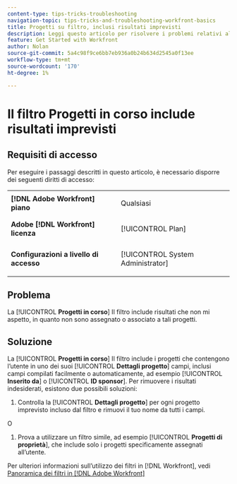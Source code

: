 ```yaml
---
content-type: tips-tricks-troubleshooting
navigation-topic: tips-tricks-and-troubleshooting-workfront-basics
title: Progetti su filtro, inclusi risultati imprevisti
description: Leggi questo articolo per risolvere i problemi relativi al filtro Progetti su , inclusi i risultati imprevisti.
feature: Get Started with Workfront
author: Nolan
source-git-commit: 5a4c98f9ce6bb7eb936a0b24b634d2545a0f13ee
workflow-type: tm+mt
source-wordcount: '170'
ht-degree: 1%

---
```


# Il filtro Progetti in corso include risultati imprevisti

## Requisiti di accesso

Per eseguire i passaggi descritti in questo articolo, è necessario disporre dei seguenti diritti di accesso:

<table style="table-layout:auto"> 
 <col> 
 <col> 
 <tbody> 
  <tr> 
   <td role="rowheader"><strong>[!DNL Adobe Workfront] piano</strong></td> 
   <td> <p>Qualsiasi</p> </td> 
  </tr> 
  <tr> 
   <td role="rowheader"><strong>Adobe [!DNL Workfront] licenza</strong></td> 
   <td> <p>[!UICONTROL Plan] </p> </td> 
  </tr> 
  <tr> 
   <td role="rowheader"><strong>Configurazioni a livello di accesso</strong></td> 
   <td> <p>[!UICONTROL System Administrator]</p> </td> 
  </tr> 
 </tbody> 
</table>

## Problema

La [!UICONTROL **Progetti in corso**] Il filtro include risultati che non mi aspetto, in quanto non sono assegnato o associato a tali progetti.

## Soluzione

La [!UICONTROL **Progetti in corso**] Il filtro include i progetti che contengono l’utente in uno dei suoi [!UICONTROL **Dettagli progetto**] campi, inclusi campi compilati facilmente o automaticamente, ad esempio [!UICONTROL **Inserito da**] o [!UICONTROL **ID sponsor**]. Per rimuovere i risultati indesiderati, esistono due possibili soluzioni:

1. Controlla la [!UICONTROL **Dettagli progetto**] per ogni progetto imprevisto incluso dal filtro e rimuovi il tuo nome da tutti i campi.

O

1. Prova a utilizzare un filtro simile, ad esempio [!UICONTROL **Progetti di proprietà**], che include solo i progetti specificamente assegnati all’utente.

Per ulteriori informazioni sull’utilizzo dei filtri in [!DNL Workfront], vedi [Panoramica dei filtri in [!DNL Adobe Workfront]](/help/quicksilver/reports-and-dashboards/reports/reporting-elements/filters-overview.md)